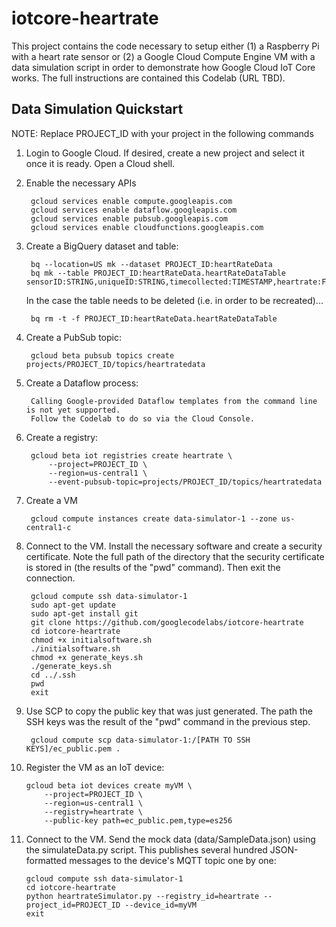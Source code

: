 # iotcore-heartrate

This project contains the code necessary to setup either (1) a Raspberry Pi with a heart rate sensor or (2) a Google Cloud Compute Engine VM with a data simulation script in order to demonstrate how Google Cloud IoT Core works. The full instructions are contained this Codelab (URL TBD).

## Data Simulation Quickstart

NOTE: Replace PROJECT_ID with your project in the following commands

1. Login to Google Cloud. If desired, create a new project and select it once it is ready. Open a Cloud shell.

2. Enable the necessary APIs

        gcloud services enable compute.googleapis.com
        gcloud services enable dataflow.googleapis.com
        gcloud services enable pubsub.googleapis.com
        gcloud services enable cloudfunctions.googleapis.com

3. Create a BigQuery dataset and table:

        bq --location=US mk --dataset PROJECT_ID:heartRateData
        bq mk --table PROJECT_ID:heartRateData.heartRateDataTable sensorID:STRING,uniqueID:STRING,timecollected:TIMESTAMP,heartrate:FLOAT
        
   In the case the table needs to be deleted (i.e. in order to be recreated)...
   
        bq rm -t -f PROJECT_ID:heartRateData.heartRateDataTable

4. Create a PubSub topic:

        gcloud beta pubsub topics create projects/PROJECT_ID/topics/heartratedata

5. Create a Dataflow process:

        Calling Google-provided Dataflow templates from the command line is not yet supported. 
        Follow the Codelab to do so via the Cloud Console.

6. Create a registry:

        gcloud beta iot registries create heartrate \
            --project=PROJECT_ID \
            --region=us-central1 \
            --event-pubsub-topic=projects/PROJECT_ID/topics/heartratedata

7. Create a VM

        gcloud compute instances create data-simulator-1 --zone us-central1-c

8. Connect to the VM. Install the necessary software and create a security certificate. Note the full path of the directory that the security certificate is stored in (the results of the "pwd" command). Then exit the connection.

        gcloud compute ssh data-simulator-1
        sudo apt-get update
        sudo apt-get install git
        git clone https://github.com/googlecodelabs/iotcore-heartrate
        cd iotcore-heartrate
        chmod +x initialsoftware.sh
        ./initialsoftware.sh
        chmod +x generate_keys.sh
        ./generate_keys.sh
        cd ../.ssh
        pwd
        exit

9. Use SCP to copy the public key that was just generated. The path the SSH keys was the result of the "pwd" command in the previous step.

        gcloud compute scp data-simulator-1:/[PATH TO SSH KEYS]/ec_public.pem .

10. Register the VM as an IoT device:

        gcloud beta iot devices create myVM \
            --project=PROJECT_ID \
            --region=us-central1 \
            --registry=heartrate \
            --public-key path=ec_public.pem,type=es256

11. Connect to the VM. Send the mock data (data/SampleData.json) using the simulateData.py script. This publishes several hundred JSON-formatted messages to the device's MQTT topic one by one:

        gcloud compute ssh data-simulator-1
        cd iotcore-heartrate
        python heartrateSimulator.py --registry_id=heartrate --project_id=PROJECT_ID --device_id=myVM
        exit
